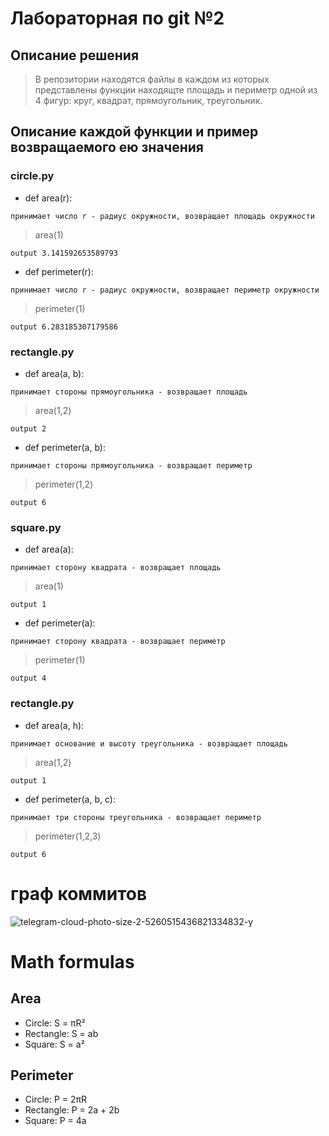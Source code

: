 # Лабораторная по git №2
## Описание решения
> В репозитории находятся файлы в каждом из которых представлены функции находящте площадь и периметр одной из 4 фигур: круг, квадрат, прямоугольник, треугольник.
## Описание каждой функции и пример возвращаемого ею значения
### circle.py
- def area(r):
```
принимает число r - радиус окружности, возвращает площадь окружности
```
> area(1)
```
output 3.141592653589793
```
- def perimeter(r):
```
принимает число r - радиус окружности, возвращает периметр окружности
```
> perimeter(1)
```
output 6.283185307179586
```
### rectangle.py
- def area(a, b):
```
принимает стороны прямоугольника - возвращает площадь
```
> area(1,2)
```
output 2
```

- def perimeter(a, b): 
```
принимает стороны прямоугольника - возвращает периметр
```
> perimeter(1,2)
```
output 6
```
### square.py
- def area(a):
```
принимает сторону квадрата - возвращает площадь
```
> area(1)
```
output 1
```

- def perimeter(a):

```
принимает сторону квадрата - возвращает периметр
```
> perimeter(1)
```
output 4
```
### rectangle.py
- def area(a, h): 
```
принимает основание и высоту треугольника - возвращает площадь
```
> area(1,2)
```
output 1
```

- def perimeter(a, b, c): 
```
принимает три стороны треугольника - возвращает периметр
```
> perimeter(1,2,3)
```
output 6
```
# граф коммитов
![telegram-cloud-photo-size-2-5260515436821334832-y](https://github.com/mefedraw/geometric_lib/assets/144416623/c9d76c3e-896f-480f-96d4-fec4149cc6be)



# Math formulas
## Area
- Circle: S = πR²
- Rectangle: S = ab
- Square: S = a²

## Perimeter
- Circle: P = 2πR
- Rectangle: P = 2a + 2b
- Square: P = 4a
